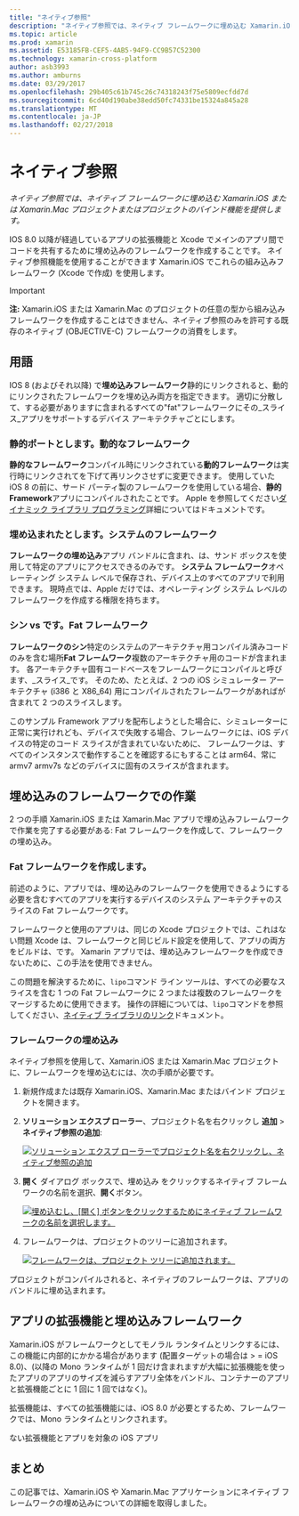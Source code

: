 ```yaml
---
title: "ネイティブ参照"
description: "ネイティブ参照では、ネイティブ フレームワークに埋め込む Xamarin.iOS または Xamarin.Mac プロジェクトまたはプロジェクトのバインド機能を提供します。"
ms.topic: article
ms.prod: xamarin
ms.assetid: E53185FB-CEF5-4AB5-94F9-CC9B57C52300
ms.technology: xamarin-cross-platform
author: asb3993
ms.author: amburns
ms.date: 03/29/2017
ms.openlocfilehash: 29b405c61b745c26c74318243f75e5809ecfdd7d
ms.sourcegitcommit: 6cd40d190abe38edd50fc74331be15324a845a28
ms.translationtype: MT
ms.contentlocale: ja-JP
ms.lasthandoff: 02/27/2018
---
```

# <a name="native-references"></a>ネイティブ参照

_ネイティブ参照では、ネイティブ フレームワークに埋め込む Xamarin.iOS または Xamarin.Mac プロジェクトまたはプロジェクトのバインド機能を提供します。_


IOS 8.0 以降が経過しているアプリの拡張機能と Xcode でメインのアプリ間でコードを共有するために埋め込みのフレームワークを作成することです。 ネイティブ参照機能を使用することができます Xamarin.iOS でこれらの組み込みフレームワーク (Xcode で作成) を使用します。
 
> [!IMPORTANT]
> **注:** Xamarin.iOS または Xamarin.Mac のプロジェクトの任意の型から組み込みフレームワークを作成することはできません、ネイティブ参照のみを許可する既存のネイティブ (OBJECTIVE-C) フレームワークの消費をします。




<a name="Terminology" />

## <a name="terminology"></a>用語

IOS 8 (およびそれ以降) で**埋め込みフレームワーク**静的にリンクされると、動的にリンクされたフレームワークを埋め込み両方を指定できます。 適切に分散して、する必要がありますに含まれるすべての"fat"フレームワークにその_スライス_アプリをサポートするデバイス アーキテクチャごとにします。

<a name="Static-vs-Dynamic-Frameworks" />

### <a name="static-vs-dynamic-frameworks"></a>静的ポートとします。動的なフレームワーク

**静的なフレームワーク**コンパイル時にリンクされている**動的フレームワーク**は実行時にリンクされてを下げて再リンクさせずに変更できます。 使用していた iOS 8 の前に、サード パーティ製のフレームワークを使用している場合、**静的 Framework**アプリにコンパイルされたことです。 Apple を参照してください[ダイナミック ライブラリ プログラミング](https://developer.apple.com/library/mac/documentation/DeveloperTools/Conceptual/DynamicLibraries/100-Articles/OverviewOfDynamicLibraries.html#//apple_ref/doc/uid/TP40001873-SW1)詳細についてはドキュメントです。

<a name="Embedded-vs-System-Frameworks" />

### <a name="embedded-vs-system-frameworks"></a>埋め込まれたとします。システムのフレームワーク

**フレームワークの埋め込み**アプリ バンドルに含まれ、は、サンド ボックスを使用して特定のアプリにアクセスできるのみです。 **システム フレームワーク**オペレーティング システム レベルで保存され、デバイス上のすべてのアプリで利用できます。 現時点では、Apple だけでは、オペレーティング システム レベルのフレームワークを作成する権限を持ちます。

<a name="Thin-vs-Fat-Frameworks" />

### <a name="thin-vs-fat-frameworks"></a>シン vs です。Fat フレームワーク

**フレームワークのシン**特定のシステムのアーキテクチャ用コンパイル済みコードのみを含む場所**Fat フレームワーク**複数のアーキテクチャ用のコードが含まれます。 各アーキテクチャ固有コードベースをフレームワークにコンパイルと呼びます、_スライス_です。 そのため、たとえば、2 つの iOS シミュレーター アーキテクチャ (i386 と X86_64) 用にコンパイルされたフレームワークがあればが含まれて 2 つのスライスします。

このサンプル Framework アプリを配布しようとした場合に、シミュレーターに正常に実行けれども、デバイスで失敗する場合、フレームワークには、iOS デバイスの特定のコード スライスが含まれていないために、 フレームワークは、すべてのインスタンスで動作することを確認するにもすることは arm64、常に armv7 armv7s などのデバイスに固有のスライスが含まれます。

<a name="Working-with-Embedded-Frameworks" />

## <a name="working-with-embedded-frameworks"></a>埋め込みのフレームワークでの作業

2 つの手順 Xamarin.iOS または Xamarin.Mac アプリで埋め込みフレームワークで作業を完了する必要がある: Fat フレームワークを作成して、フレームワークの埋め込み。

<a name="Overview" />

### <a name="creating-a-fat-framework"></a>Fat フレームワークを作成します。

前述のように、アプリでは、埋め込みのフレームワークを使用できるようにする必要を含むすべてのアプリを実行するデバイスのシステム アーキテクチャのスライスの Fat フレームワークです。

フレームワークと使用のアプリは、同じの Xcode プロジェクトでは、これはない問題 Xcode は、フレームワークと同じビルド設定を使用して、アプリの両方をビルドは、です。 Xamarin アプリでは、埋め込みフレームワークを作成できないために、この手法を使用できません。

この問題を解決するために、`lipo`コマンド ライン ツールは、すべての必要なスライスを含む 1 つの Fat フレームワークに 2 つまたは複数のフレームワークをマージするために使用できます。 操作の詳細については、`lipo`コマンドを参照してください、[ネイティブ ライブラリのリンク](~/ios/platform/native-interop.md)ドキュメント。

<a name="Embedding-a-Framework" />

### <a name="embedding-a-framework"></a>フレームワークの埋め込み

ネイティブ参照を使用して、Xamarin.iOS または Xamarin.Mac プロジェクトに、フレームワークを埋め込むには、次の手順が必要です。

1. 新規作成または既存 Xamarin.iOS、Xamarin.Mac またはバインド プロジェクトを開きます。
2. **ソリューション エクスプ ローラー**、プロジェクト名を右クリックし **追加** > **ネイティブ参照の追加**: 

    [ ![](native-references-images/ref01.png "ソリューション エクスプ ローラーでプロジェクト名を右クリックし、ネイティブ参照の追加")](native-references-images/ref01.png)
3. **開く** ダイアログ ボックスで、埋め込み をクリックするネイティブ フレームワークの名前を選択、**開く**ボタン。 

    [ ![](native-references-images/ref02.png "埋め込むし、[開く] ボタンをクリックするためにネイティブ フレームワークの名前を選択します。")](native-references-images/ref02.png)
4. フレームワークは、プロジェクトのツリーに追加されます。 

    [ ![](native-references-images/ref03.png "フレームワークは、プロジェクト ツリーに追加されます。")](native-references-images/ref03.png)

プロジェクトがコンパイルされると、ネイティブのフレームワークは、アプリのバンドルに埋め込まれます。

<a name="App-Extensions-and-Embedded-Frameworks" />

## <a name="app-extensions-and-embedded-frameworks"></a>アプリの拡張機能と埋め込みフレームワーク

Xamarin.iOS がフレームワークとしてモノラル ランタイムとリンクするには、この機能に内部的にかかる場合があります (配置ターゲットの場合は > = iOS 8.0)、(以降の Mono ランタイムが 1 回だけ含まれますが大幅に拡張機能を使ったアプリのアプリのサイズを減らすアプリ全体をバンドル、コンテナーのアプリと拡張機能ごとに 1 回に 1 回ではなく)。

拡張機能は、すべての拡張機能には、iOS 8.0 が必要とするため、フレームワークでは、Mono ランタイムとリンクされます。

ない拡張機能とアプリを対象の iOS アプリ 

<a name="Summary" />

## <a name="summary"></a>まとめ

この記事では、Xamarin.iOS や Xamarin.Mac アプリケーションにネイティブ フレームワークの埋め込みについての詳細を取得しました。

